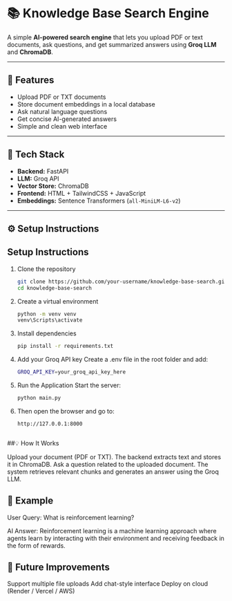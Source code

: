 # 📚 Knowledge Base Search Engine

A simple **AI-powered search engine** that lets you upload PDF or text documents, ask questions, and get summarized answers using **Groq LLM** and **ChromaDB**.

---

## 🚀 Features

- Upload PDF or TXT documents  
- Store document embeddings in a local database  
- Ask natural language questions  
- Get concise AI-generated answers  
- Simple and clean web interface  

---

## 🧰 Tech Stack

- **Backend:** FastAPI  
- **LLM:** Groq API  
- **Vector Store:** ChromaDB  
- **Frontend:** HTML + TailwindCSS + JavaScript  
- **Embeddings:** Sentence Transformers (`all-MiniLM-L6-v2`)

---

## ⚙️ Setup Instructions

## Setup Instructions

1. Clone the repository
   ```bash
   git clone https://github.com/your-username/knowledge-base-search.git
   cd knowledge-base-search

2. Create a virtual environment
   ```bash
   python -m venv venv
   venv\Scripts\activate

3. Install dependencies
   ```bash
   pip install -r requirements.txt

4. Add your Groq API key
   Create a .env file in the root folder and add:
   ```bash
   GROQ_API_KEY=your_groq_api_key_here

5. Run the Application
   Start the server:
   ```bash
   python main.py
   
6. Then open the browser and go to:
   ```bash
   http://127.0.0.1:8000



##💡 How It Works

Upload your document (PDF or TXT).
The backend extracts text and stores it in ChromaDB.
Ask a question related to the uploaded document.
The system retrieves relevant chunks and generates an answer using the Groq LLM.


## 🧠 Example

User Query:
What is reinforcement learning?

AI Answer:
Reinforcement learning is a machine learning approach where agents learn by interacting with their environment and receiving feedback in the form of rewards.


## 🏁 Future Improvements

Support multiple file uploads
Add chat-style interface
Deploy on cloud (Render / Vercel / AWS)
